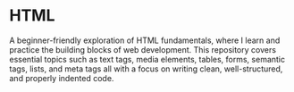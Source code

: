 # HTML
A beginner-friendly exploration of HTML fundamentals, where I learn and practice the building blocks of web development.  This repository covers essential topics such as text tags, media elements, tables, forms, semantic tags, lists, and meta tags all with a focus on writing clean, well-structured, and properly indented code. 
